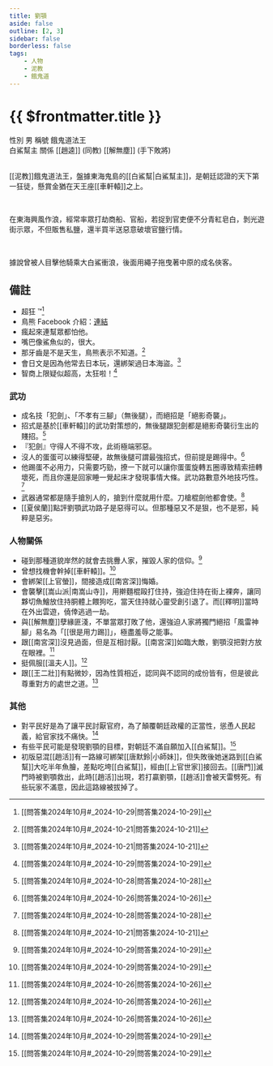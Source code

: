 ```yaml
---
title: 劉顎
aside: false
outline: [2, 3]
sidebar: false
borderless: false
tags:
    - 人物
    - 泥教
    - 餓鬼道
---
```


# {{ $frontmatter.title }}

<ChTabs position="bottom">
	<ChTab title="劉顎">
		<Ch src='/images/characters/special1/normal.webp' position='right'/>
		<ChName nameZh='劉顎' nameEn='Liu E' position='right' />
		<ChTable>
			<ChTr>
				<ChTd isTitle=true>
					性別
				</ChTd>
				<ChTd>
					男
				</ChTd>
			</ChTr>
			<ChTr>
				<ChTd isTitle=true>
					稱號
				</ChTd>
				<ChTd>
					餓鬼道法王<br>白鯊幫主
				</ChTd>
			</ChTr>
			<ChTr>
				<ChTd isTitle=true position='center'>
					關係
				</ChTd>
			</ChTr>
			<ChTr>
				<ChTd position='center'>
					[[趙逵]] (同教)
				</ChTd>
			</ChTr>
			<ChTr>
				<ChTd position='center'>
					[[解無塵]] (手下敗將)
				</ChTd>
			</ChTr>
		</ChTable>
	</ChTab>
</ChTabs>
<br><br>

[[泥教]]餓鬼道法王，盤據東海鬼島的[[白鯊幫|白鯊幫主]]，是朝廷認證的天下第一狂徒，懸賞金猶在天王座[[車軒轅]]之上。

<br>

在東海興風作浪，經常率眾打劫商船、官船，若捉到官吏便不分青紅皂白，剝光遊街示眾，不但販售私鹽，還半買半送惡意破壞官鹽行情。

<br>

據說曾被人目擊他騎乘大白鯊衝浪，後面用繩子拖曳著中原的成名俠客。

## 備註

-   超狂 ™[^4]
-   鳥熊 Facebook 介紹：[連結](https://www.facebook.com/photo/?fbid=173139075084279&set=pcb.173139115084275)
-   瘋起來連幫眾都怕他。
-   嘴巴像鯊魚似的，很大。
-   那牙齒是不是天生，鳥熊表示不知道。[^1]
-   會日文是因為他常去日本玩，還綁架過日本海盜。[^1]
-   智商上限疑似超高，太狂啦！[^4]

### 武功

-   成名技「犯劍」、「不孝有三腳」（無後腿），而絕招是「絕影奇襲」。
-   招式是基於[[車軒轅]]的武功對策想的，無後腿跟犯劍都是絕影奇襲衍生出的賤招。[^3]
-   『犯劍』守得人不得不攻，此術極端邪惡。
-   沒人的蛋蛋可以練得堅硬，故無後腿可謂最強招式，但前提是踢得中。[^2]
-   他踢蛋不必用力，只需要巧勁，撩一下就可以讓你蛋蛋旋轉五圈導致精索扭轉壞死，而且你還是回家睡一覺起床才發現事情大條。武功路數意外地技巧性。[^3]
-   武器通常都是隨手搶別人的，搶到什麼就用什麼。刀槍棍劍他都會使。[^1]
-   [[夏侯蘭]]點評劉顎武功路子是惡得可以。但那種惡又不是狠，也不是邪，純粹是惡劣。

### 人物關係

-   碰到那種道貌岸然的就會去挑釁人家，摧毀人家的信仰。[^4]
-   曾想找機會幹掉[[車軒轅]]。[^4]
-   會綁架[[上官螢]]，間接造成[[南宮深]]悔婚。
-   會襲擊[[嵩山派|南嵩山寺]]，用擀麵棍毆打住持，強迫住持在街上裸奔，讓同夥切魚鱠放住持胴體上餵狗吃，當天住持就心靈受創引退了。而[[釋明]]當時在外出雲遊，僥倖逃過一劫。
-   與[[解無塵]]孽緣匪淺，不單當眾打敗了他，還強迫人家將獨門絕招「風雷神腳」易名為「[[很是用力踢]]」，極盡羞辱之能事。
-   跟[[南宮深]]沒見過面，但是互相討厭。[[南宮深]]如臨大敵，劉顎沒把對方放在眼裡。[^2]
-   挺佩服[[溫夫人]]。[^2]
-   跟[[王二壯]]有點微妙，因為性質相近，認同與不認同的成份皆有，但是彼此尊重對方的處世之道。[^2]

### 其他

-   對平民好是為了讓平民討厭官府，為了顛覆朝廷政權的正當性，慫恿人民起義，給官家找不痛快。[^4]
-   有些平民可能是發現劉顎的目標，對朝廷不滿自願加入[[白鯊幫]]。[^4]
-   初版惡混[[趙活]]有一路線可綁架[[唐默鈴|小師妹]]，但失敗後她迷路到[[白鯊幫]]大吃半年魚膾，差點吃垮[[白鯊幫]]，經由[[上官世家]]接回去。[[唐門]]滅門時被劉顎救出，此時[[趙活]]出現，若打贏劉顎，[[趙活]]會被天雷劈死。有些玩家不滿意，因此這路線被拔掉了。

[^1]: [[問答集2024年10月#_2024-10-21|問答集2024-10-21]]
[^2]: [[問答集2024年10月#_2024-10-26|問答集2024-10-26]]
[^3]: [[問答集2024年10月#_2024-10-28|問答集2024-10-28]]
[^4]: [[問答集2024年10月#_2024-10-29|問答集2024-10-29]]
